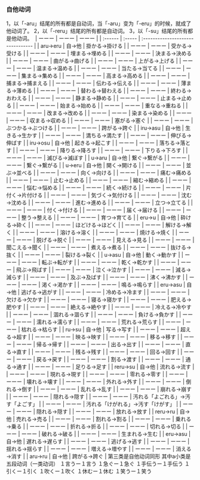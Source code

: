 ### 自他动词
1，以「-aru」结尾的所有都是自动词，当「-aru」变为「-eru」的时候，就成了他动词了。
2，以「-reru」结尾的所有都是自动词。
3，以「-su」结尾的所有都是他动词。 
| ーーー  | ーーー | ーーー                            |
| :------ | :----- | :-------------------------------- |
| aru→eru | 自→他  | 掛かる→掛ける                     |
| ーーー  | ーーー | 受かる→受ける                     |
| ーーー  | ーーー | 埋まる→埋める                     |
| ーーー  | ーーー | 決まる→決める                     |
| ーーー  | ーーー | 曲がる→曲げる                     |
| ーーー  | ーーー | 上がる→上げる                     |
| ーーー  | ーーー | 温まる→温める                     |
| ーーー  | ーーー | 当たる→当てる                     |
| ーーー  | ーーー | 集まる→集める                     |
| ーーー  | ーーー | 高まる→高める                     |
| ーーー  | ーーー | 捕まる→捕まえる                   |
| ーーー  | ーーー | 伝わる→伝える                     |
| ーーー  | ーーー | 薄まる→薄める                     |
| ーーー  | ーーー | 替わる→替わえる                   |
| ーーー  | ーーー | 終わる→おわえる                   |
| ーーー  | ーーー | 静まる→静める                     |
| ーーー  | ーーー | 止まる→止める                     |
| ーーー  | ーーー | 始まる→始める                     |
| ーーー  | ーーー | 重なる→重ねる                     |
| ーーー  | ーーー | 改まる→改める                     |
| ーーー  | ーーー | 染まる→染める                     |
| ーーー  | ーーー | 収まる→収める                     |
| ーーー  | ーーー | 塞がる→塞ぐ                       |
| ーーー  | ーーー | ぶつかる→ぶつける                 |
| ーーー  | ーーー | 跨がる→跨ぐ                       |
| iru→asu | 自→他  | 生きる→生かす                     |
| ーーー  | ーーー | 満ちる→満たす                     |
| ーーー  | ーーー | 伸びる→伸ばす                     |
| iru→osu | 自→他  | 起きる→起こす                     |
| ーーー  | ーーー | 落ちる→落とす                     |
| ーーー  | ーーー | 降りる→降ろす                     |
| ーーー  | ーーー | 下りる→下ろす                     |
| ーーー  | ーーー | 滅びる→滅ぼす                     |
| u→aru   | 自→他  | 繋ぐ→繋がる                       |
| ーーー  | ーーー | 繋ぐ→繋がる                       |
| u→eru   | 自→他  | 開く→開ける                       |
| ーーー  | ーーー | 並ぶ→並べる                       |
| ーーー  | ーーー | 向く→向ける                       |
| ーーー  | ーーー | 痛む→痛める                       |
| ーーー  | ーーー | 止む→止める                       |
| ーーー  | ーーー | 縮む→縮める                       |
| ーーー  | ーーー | 悩む→悩める                       |
| ーーー  | ーーー | 続く→続ける                       |
| ーーー  | ーーー | 片付く→片付ける                   |
| ーーー  | ーーー | 気づく→気付ける                   |
| ーーー  | ーーー | 沈む→沈める                       |
| ーーー  | ーーー | 進む→進める                       |
| ーーー  | ーーー | 立つ→立てる                       |
| ーーー  | ーーー | 付く→付ける                       |
| ーーー  | ーーー | 届く→届ける                       |
| ーーー  | ーーー | 整う→整える                       |
| ーーー  | ーーー | 育つ→育てる                       |
| eru→u   | 自→他  | 砕ける→砕く                       |
| ーーー  | ーーー | ほどける→ほどく                   |
| ーーー  | ーーー | 解ける→解く                       |
| ーーー  | ーーー | 溶ける→溶く                       |
| ーーー  | ーーー | 焼ける→焼く                       |
| ーーー  | ーーー | 脱げる→脱ぐ                       |
| ーーー  | ーーー | 見える→見る                       |
| ーーー  | ーーー | 聞こえる→聞く                     |
| ーーー  | ーーー | 煮える→煮る                       |
| ーーー  | ーーー | 抜ける→抜く                       |
| ーーー  | ーーー | 裂ける→裂く                       |
| u→asu   | 自→他  | 動く→動かす                       |
| ーーー  | ーーー | 転ぶ→転がす                       |
| ーーー  | ーーー | 乾く→乾かす                       |
| ーーー  | ーーー | 飛ぶ→飛ばす                       |
| ーーー  | ーーー | 泣く→泣かす                       |
| ーーー  | ーーー | 減る→減らす                       |
| ーーー  | ーーー | 及ぶ→及ばす                       |
| ーーー  | ーーー | 沸く→沸かす                       |
| ーーー  | ーーー | 渇く→渇かす                       |
| ーーー  | ーーー | 鳴る→鳴らす                       |
| eru→asu | 自→他  | 逃げる→逃がす                     |
| ーーー  | ーーー | 冷める→冷ます                     |
| ーーー  | ーーー | 欠ける→欠かす                     |
| ーーー  | ーーー | 寝る→寝かす                       |
| ーーー  | ーーー | 肥える→肥やす                     |
| ーーー  | ーーー | 絶える→絶やす                     |
| ーーー  | ーーー | 冷える→冷やす                     |
| ーーー  | ーーー | 涸れる→涸らす                     |
| ーーー  | ーーー | 負ける→負かす                     |
| ーーー  | ーーー | 濡れる→濡らす                     |
| ーーー  | ーーー | 荒れる→荒らす                     |
| ーーー  | ーーー | 枯れる→枯らす                     |
| ru→su   | 自→他  | 写る→写す                         |
| ーーー  | ーーー | 超える→超す                       |
| ーーー  | ーーー | 映る→映す                         |
| ーーー  | ーーー | 移る→移す                         |
| ーーー  | ーーー | 帰る→帰す                         |
| ーーー  | ーーー | 出る→出す                         |
| ーーー  | ーーー | 直る→直す                         |
| ーーー  | ーーー | 残る→残す                         |
| ーーー  | ーーー | 回る→回す                         |
| ーーー  | ーーー | 戻る→戻す                         |
| ーーー  | ーーー | 割る→渡す                         |
| ーーー  | ーーー | 通る→通す                         |
| ーーー  | ーーー | 足りる→足す                       |
| reru→su | 自→他  | 流れる→流す                       |
| ーーー  | ーーー | 現れる→現す                       |
| ーーー  | ーーー | 零れる→零す                       |
| ーーー  | ーーー | 壊れる→壊す                       |
| ーーー  | ーーー | 外れる→外す                       |
| ーーー  | ーーー | 倒れる→倒す                       |
| ーーー  | ーーー | 乱れる→乱す                       |
| ーーー  | ーーー | 崩れる→崩す                       |
| ーーー  | ーーー | 隠れる→隠す                       |
| ーーー  | ーーー | 汚れる「よごれる」→汚す「よごす」 |
| ーーー  | ーーー | 汚れる「けがれる」→汚す「けがす」 |
| ーーー  | ーーー | 隠れる→隠す                       |
| ーーー  | ーーー | 放れる→放す                       |
| reru→ru | 自→他  | 売れる→売る                       |
| ーーー  | ーーー | 割れる→割る                       |
| ーーー  | ーーー | 乗れる→乗る                       |
| ーーー  | ーーー | 折れる→折る                       |
| ーーー  | ーーー | 切れる→切る                       |
| ーーー  | ーーー | 破れる→破る                       |
| ーーー  | ーーー | 生まれる→生む                     |
| eru→asu | 自→他  | 遅れる→遅らす                     |
| ーーー  | ーーー | 逃げる→逃す                       |
| ーーー  | ーーー | 揺れる→揺らす                     |
| ーーー  | ーーー | 増える→増やす                     |
| ーーー  | ーーー | 消える→消す                       |
| aru→ru  | 自→他  | 跨がる→跨ぐ                       |
第三类是自他动词同形
其中a小类是五段动词（一类动词）
１言うー１言う
１急ぐー１急ぐ
１手伝うー１手伝う
１引くー１引く
１吹くー１吹く
１休むー１休む
１笑うー１笑う